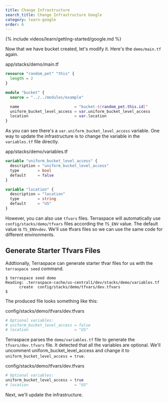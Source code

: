 ```yaml
---
title: Change Infrastructure
search_title: Change Infrastructure Google
category: learn-google
order: 6
---
```


{% include videos/learn/getting-started/google.md %}

Now that we have bucket created, let's modify it. Here's the `demo/main.tf` again.

app/stacks/demo/main.tf

```terraform
resource "random_pet" "this" {
  length = 2
}

module "bucket" {
  source = "../../modules/example"

  name                        = "bucket-${random_pet.this.id}"
  uniform_bucket_level_access = var.uniform_bucket_level_access
  location                    = var.location
}
```

As you can see there's a `var.uniform_bucket_level_access` variable. One way to update the infrastructure is to change the variable in the `variables.tf` file directly.

app/stacks/demo/variables.tf

```terraform
variable "uniform_bucket_level_access" {
  description = "uniform_bucket_level_access"
  type        = bool
  default     = false
}

variable "location" {
  description = "location"
  type        = string
  default     = "US"
}
```

However, you can also use `tfvars` files. Terraspace will automatically use `config/stacks/demo/tfvars` files according the `TS_ENV` value. The default value is `TS_ENV=dev`. We'll use tfvars files so we can use the same code for different environments.

## Generate Starter Tfvars Files

Addtionally, Terraspace can generate starter tfvar files for us with the `terraspace seed` command.

    $ terraspace seed demo
    Reading: .terraspace-cache/us-central1/dev/stacks/demo/variables.tf
          create  config/stacks/demo/tfvars/dev.tfvars
    $

The produced file looks something like this:

config/stacks/demo/tfvars/dev.tfvars

```terraform
# Optional variables:
# uniform_bucket_level_access = false
# location                    = "US"
```

Terraspace parses the `demo/variables.tf` file to generate the `tfvars/dev.tfvars` file.  It detected that all the variables are optional.  We'll uncomment uniform_bucket_level_access and change it to `uniform_bucket_level_access = true`.

config/stacks/demo/tfvars/dev.tfvars

```terraform
# Optional variables:
uniform_bucket_level_access = true
# location                    = "US"
```

Next, we'll update the infrastructure.